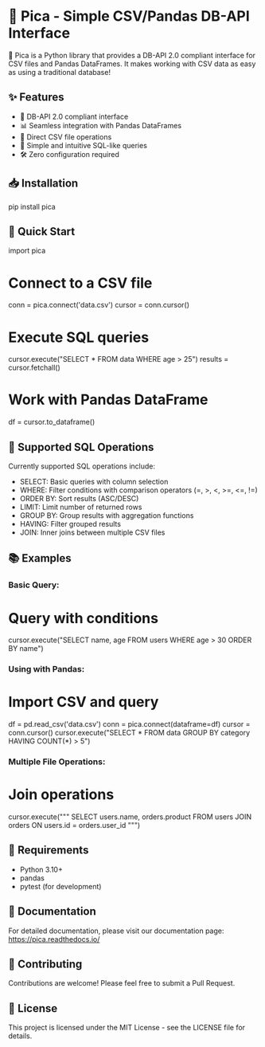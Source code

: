 # 🎯 Pica - Simple CSV/Pandas DB-API Interface

🌟 Pica is a Python library that provides a DB-API 2.0 compliant interface for CSV files and Pandas DataFrames. It makes working with CSV data as easy as using a traditional database!

## ✨ Features

- 🔌 DB-API 2.0 compliant interface
- 📊 Seamless integration with Pandas DataFrames
- 📁 Direct CSV file operations
- 🚀 Simple and intuitive SQL-like queries
- 🛠 Zero configuration required

## 📥 Installation

pip install pica

## 🚀 Quick Start

import pica

# Connect to a CSV file
conn = pica.connect('data.csv')
cursor = conn.cursor()

# Execute SQL queries
cursor.execute("SELECT * FROM data WHERE age > 25")
results = cursor.fetchall()

# Work with Pandas DataFrame
df = cursor.to_dataframe()

## 🎯 Supported SQL Operations

Currently supported SQL operations include:

- SELECT: Basic queries with column selection
- WHERE: Filter conditions with comparison operators (=, >, <, >=, <=, !=)
- ORDER BY: Sort results (ASC/DESC)
- LIMIT: Limit number of returned rows
- GROUP BY: Group results with aggregation functions
- HAVING: Filter grouped results
- JOIN: Inner joins between multiple CSV files

## 📚 Examples

### Basic Query:
# Query with conditions
cursor.execute("SELECT name, age FROM users WHERE age > 30 ORDER BY name")

### Using with Pandas:
# Import CSV and query
df = pd.read_csv('data.csv')
conn = pica.connect(dataframe=df)
cursor = conn.cursor()
cursor.execute("SELECT * FROM data GROUP BY category HAVING COUNT(*) > 5")

### Multiple File Operations:
# Join operations
cursor.execute("""
    SELECT users.name, orders.product 
    FROM users 
    JOIN orders ON users.id = orders.user_id
""")

## 🔧 Requirements

- Python 3.10+
- pandas
- pytest (for development)

## 📖 Documentation

For detailed documentation, please visit our documentation page: https://pica.readthedocs.io/

## 🤝 Contributing

Contributions are welcome! Please feel free to submit a Pull Request.

## 📝 License

This project is licensed under the MIT License - see the LICENSE file for details.